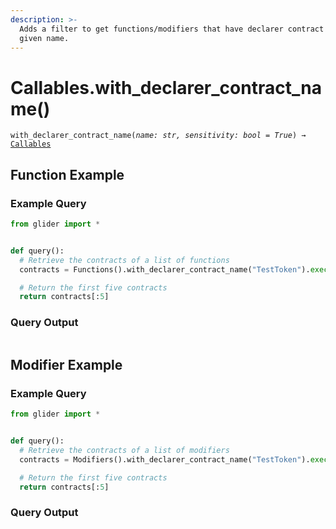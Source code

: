 ```yaml
---
description: >-
  Adds a filter to get functions/modifiers that have declarer contract with the
  given name.
---
```


# Callables.with\_declarer\_contract\_name()

`with_declarer_contract_name(`_`name: str, sensitivity: bool = True`_`) →` [`Callables`](./)

## Function Example

### Example Query

```python
from glider import *


def query():
  # Retrieve the contracts of a list of functions
  contracts = Functions().with_declarer_contract_name("TestToken").exec(2)

  # Return the first five contracts
  return contracts[:5]
```

### Query Output&#x20;

<figure><img src="../../.gitbook/assets/Screenshot 2025-08-25 at 5.22.26 PM.png" alt=""><figcaption></figcaption></figure>

## Modifier Example

### Example Query

```python
from glider import *


def query():
  # Retrieve the contracts of a list of modifiers
  contracts = Modifiers().with_declarer_contract_name("TestToken").exec(2)

  # Return the first five contracts
  return contracts[:5]
```

### Query Output

<figure><img src="../../.gitbook/assets/Screenshot 2025-08-25 at 5.19.25 PM.png" alt=""><figcaption></figcaption></figure>
